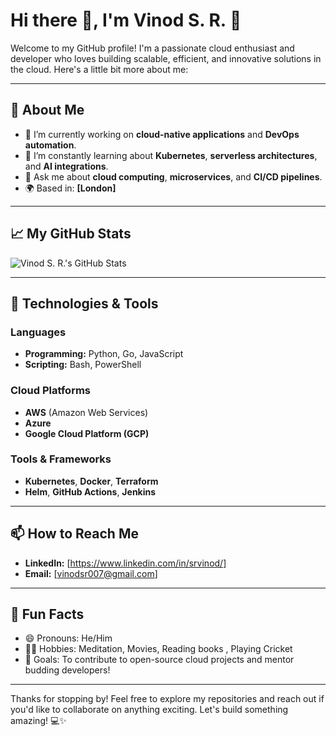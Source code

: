 # Hi there 👋, I'm Vinod S. R. 🚀

Welcome to my GitHub profile! I'm a passionate cloud enthusiast and developer who loves building scalable, efficient, and innovative solutions in the cloud. Here's a little bit more about me:

---

## 🌟 About Me
- 🔭 I’m currently working on **cloud-native applications** and **DevOps automation**.
- 🌱 I’m constantly learning about **Kubernetes**, **serverless architectures**, and **AI integrations**.
- 💬 Ask me about **cloud computing**, **microservices**, and **CI/CD pipelines**.
- 🌍 Based in: **[London]**

---

## 📈 My GitHub Stats
![Vinod S. R.'s GitHub Stats](https://github-readme-stats.vercel.app/api?username=VinodSRinCloud&show_icons=true&hide_border=true)

---

## 🔧 Technologies & Tools
### Languages
- **Programming:** Python, Go, JavaScript
- **Scripting:** Bash, PowerShell

### Cloud Platforms
- **AWS** (Amazon Web Services)
- **Azure**
- **Google Cloud Platform (GCP)**

### Tools & Frameworks
- **Kubernetes**, **Docker**, **Terraform**
- **Helm**, **GitHub Actions**, **Jenkins**

---

## 📫 How to Reach Me
- **LinkedIn:** [https://www.linkedin.com/in/srvinod/]
- **Email:** [vinodsr007@gmail.com]

---

## 🌱 Fun Facts
- 😄 Pronouns: He/Him
- 🧘‍♂️ Hobbies: Meditation, Movies, Reading books , Playing Cricket
- 🎯 Goals: To contribute to open-source cloud projects and mentor budding developers!

---

Thanks for stopping by! Feel free to explore my repositories and reach out if you'd like to collaborate on anything exciting. Let's build something amazing! 💻✨
